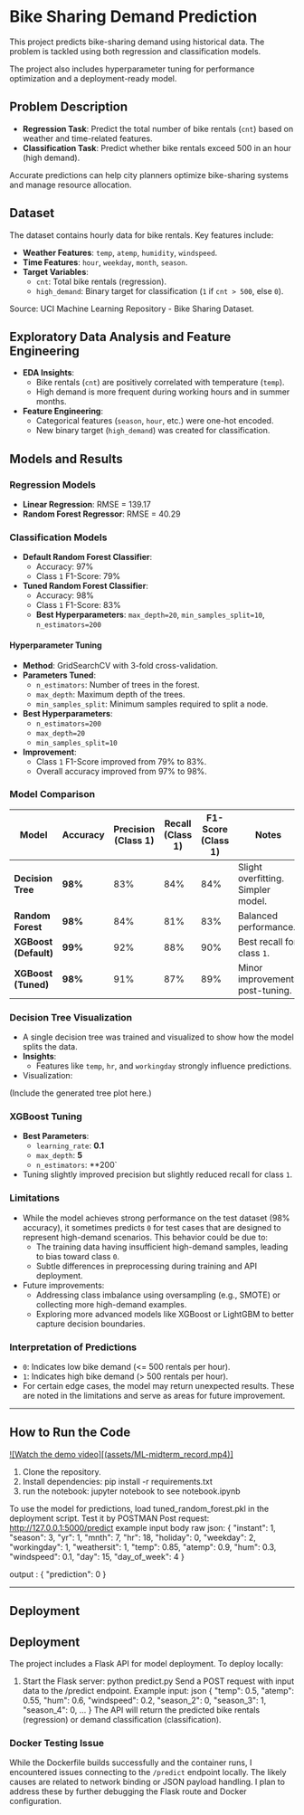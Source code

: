 # Bike Sharing Demand Prediction
This project predicts bike-sharing demand using historical data. The problem is tackled using both regression and classification models.

The project also includes hyperparameter tuning for performance optimization and a deployment-ready model.
## Problem Description
- **Regression Task**: Predict the total number of bike rentals (`cnt`) based on weather and time-related features.
- **Classification Task**: Predict whether bike rentals exceed 500 in an hour (high demand).

Accurate predictions can help city planners optimize bike-sharing systems and manage resource allocation.
## Dataset
The dataset contains hourly data for bike rentals. Key features include:
- **Weather Features**: `temp`, `atemp`, `humidity`, `windspeed`.
- **Time Features**: `hour`, `weekday`, `month`, `season`.
- **Target Variables**:
  - `cnt`: Total bike rentals (regression).
  - `high_demand`: Binary target for classification (`1` if `cnt > 500`, else `0`).

Source: UCI Machine Learning Repository - Bike Sharing Dataset.

## Exploratory Data Analysis and Feature Engineering
- **EDA Insights**:
  - Bike rentals (`cnt`) are positively correlated with temperature (`temp`).
  - High demand is more frequent during working hours and in summer months.
- **Feature Engineering**:
  - Categorical features (`season`, `hour`, etc.) were one-hot encoded.
  - New binary target (`high_demand`) was created for classification.

## Models and Results
### Regression Models
- **Linear Regression**: RMSE = 139.17
- **Random Forest Regressor**: RMSE = 40.29

### Classification Models
- **Default Random Forest Classifier**:
  - Accuracy: 97%
  - Class `1` F1-Score: 79%
- **Tuned Random Forest Classifier**:
  - Accuracy: 98%
  - Class `1` F1-Score: 83%
  - **Best Hyperparameters**: `max_depth=20`, `min_samples_split=10`, `n_estimators=200`


#### Hyperparameter Tuning
- **Method**: GridSearchCV with 3-fold cross-validation.
- **Parameters Tuned**:
  - `n_estimators`: Number of trees in the forest.
  - `max_depth`: Maximum depth of the trees.
  - `min_samples_split`: Minimum samples required to split a node.
- **Best Hyperparameters**:
  - `n_estimators=200`
  - `max_depth=20`
  - `min_samples_split=10`
- **Improvement**:
  - Class `1` F1-Score improved from 79% to 83%.
  - Overall accuracy improved from 97% to 98%.

### Model Comparison

| **Model**              | **Accuracy** | **Precision (Class 1)** | **Recall (Class 1)** | **F1-Score (Class 1)** | **Notes**                           |
|-------------------------|--------------|--------------------------|----------------------|------------------------|-------------------------------------|
| **Decision Tree**       | **98%**      | 83%                      | 84%                  | 84%                    | Slight overfitting. Simpler model.  |
| **Random Forest**       | **98%**      | 84%                      | 81%                  | 83%                    | Balanced performance.               |
| **XGBoost (Default)**   | **99%**      | 92%                      | 88%                  | 90%                    | Best recall for class `1`.          |
| **XGBoost (Tuned)**     | **98%**      | 91%                      | 87%                  | 89%                    | Minor improvements post-tuning.     |

### Decision Tree Visualization

- A single decision tree was trained and visualized to show how the model splits the data.
- **Insights**:
  - Features like `temp`, `hr`, and `workingday` strongly influence predictions.
- Visualization:

(Include the generated tree plot here.)

### XGBoost Tuning

- **Best Parameters**:
  - `learning_rate`: **0.1**
  - `max_depth`: **5**
  - `n_estimators`: **200`
- Tuning slightly improved precision but slightly reduced recall for class `1`.


### Limitations
- While the model achieves strong performance on the test dataset (98% accuracy), it sometimes predicts `0` for test cases that are designed to represent high-demand scenarios. This behavior could be due to:
  - The training data having insufficient high-demand samples, leading to bias toward class `0`.
  - Subtle differences in preprocessing during training and API deployment.
- Future improvements:
  - Addressing class imbalance using oversampling (e.g., SMOTE) or collecting more high-demand examples.
  - Exploring more advanced models like XGBoost or LightGBM to better capture decision boundaries.

### Interpretation of Predictions
- `0`: Indicates low bike demand (<= 500 rentals per hour).
- `1`: Indicates high bike demand (> 500 rentals per hour).
- For certain edge cases, the model may return unexpected results. These are noted in the limitations and serve as areas for future improvement.

-------

## How to Run the Code

[![Watch the demo video][(assets/ML-midterm_record.mp4)]](https://youtu.be/i11PeMIT0E8)
1. Clone the repository.
2. Install dependencies:
   pip install -r requirements.txt
3. run the notebook:
jupyter notebook to see notebook.ipynb

To use the model for predictions, load tuned_random_forest.pkl in the deployment script.
Test it by POSTMAN Post request:
http://127.0.0.1:5000/predict
example input body raw json:
{
    "instant": 1,
    "season": 3,
    "yr": 1,
    "mnth": 7,
    "hr": 18,
    "holiday": 0,
    "weekday": 2,
    "workingday": 1,
    "weathersit": 1,
    "temp": 0.85,
    "atemp": 0.9,
    "hum": 0.3,
    "windspeed": 0.1,
    "day": 15,
    "day_of_week": 4
}

output : 
{
  "prediction": 0
}

---

## **Deployment**
## Deployment
The project includes a Flask API for model deployment. To deploy locally:
1. Start the Flask server:
   python predict.py
Send a POST request with input data to the /predict endpoint.
Example input:
json
{
    "temp": 0.5,
    "atemp": 0.55,
    "hum": 0.6,
    "windspeed": 0.2,
    "season_2": 0,
    "season_3": 1,
    "season_4": 0,
    ...
}
The API will return the predicted bike rentals (regression) or demand classification (classification).

### Docker Testing Issue
While the Dockerfile builds successfully and the container runs, I encountered issues connecting to the `/predict` endpoint locally. The likely causes are related to network binding or JSON payload handling. I plan to address these by further debugging the Flask route and Docker configuration.
